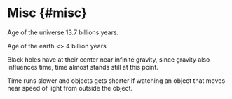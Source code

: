 # Misc {#misc}

Age of the universe 13.7 billions years.

Age of the earth &lt;&gt; 4 billion years

Black holes have at their center near infinite gravity, since gravity also influences time, time almost stands still at this point.

Time runs slower and objects gets shorter if watching an object that moves near speed of light from outside the object.